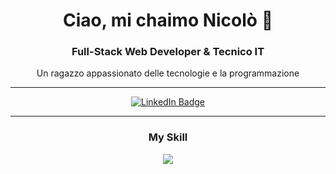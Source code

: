 
<div align="center">
  <h1>Ciao, mi chaimo Nicolò 👋</h1>
  <h3>Full-Stack Web Developer & Tecnico IT</h3>
  <p>Un ragazzo appassionato delle tecnologie e la programmazione</p>
</div>
<hr>
<div align="center">
  <div id="badges">
    <a href="https://it.linkedin.com/in/nicolò-amato3487?trk=profile-badge">
      <img src="https://img.shields.io/badge/LinkedIn-blue?style=for-the-badge&logo=linkedin&logoColor=white" alt="LinkedIn Badge"/>
    </a> 
  </div> 
</div>
<hr>
<h3 align=" center">My Skill</h4>
<p align="center">
  <a href="https://skillicons.dev">
    <img src="https://skillicons.dev/icons?i=html,css,javascript,sass,bootstrap,typescript,angular,java,spring,postgres,git,vscode,eclipse">
  </a>
</p>





<!--
**Nicolo3487/Nicolo3487** is a ✨ _special_ ✨ repository because its `README.md` (this file) appears on your GitHub profile.

Here are some ideas to get you started:

- 🔭 I’m currently working on ...
- 🌱 I’m currently learning ...
- 👯 I’m looking to collaborate on ...
- 🤔 I’m looking for help with ...
- 💬 Ask me about ...
- 📫 How to reach me: ...
- 😄 Pronouns: ...
- ⚡ Fun fact: ...
-->
